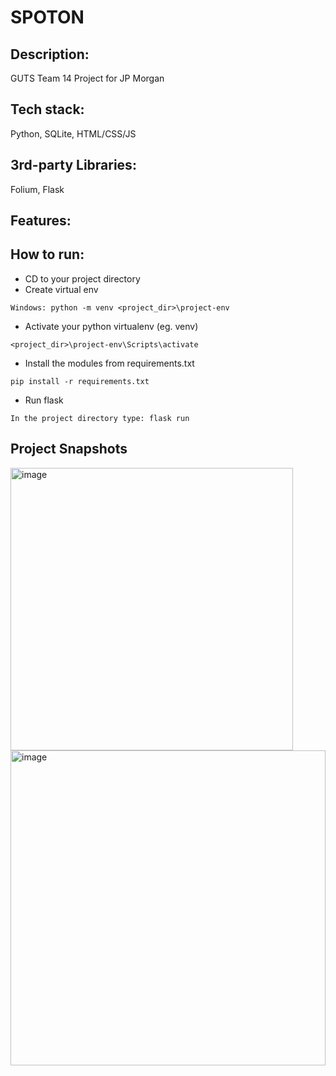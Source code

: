 # SPOTON
## Description:
GUTS Team 14 Project for JP Morgan
## Tech stack:
Python, SQLite, HTML/CSS/JS
## 3rd-party Libraries:
Folium, Flask
## Features:

## How to run:
- CD to your project directory
- Create virtual env
```
Windows: python -m venv <project_dir>\project-env
```
- Activate your python virtualenv (eg. venv)
```
<project_dir>\project-env\Scripts\activate
```
- Install the modules from requirements.txt
```
pip install -r requirements.txt
```
- Run flask
```
In the project directory type: flask run
```

## Project Snapshots
<img width="452" alt="image" src="https://user-images.githubusercontent.com/77936767/153669880-1f41d8da-20c0-49f2-bc30-e6ea96a93cda.png">
<img width="504" alt="image" src="https://user-images.githubusercontent.com/77936767/153669988-99c3d29c-25b6-4f74-8343-d1b1f9f1b9c7.png">
